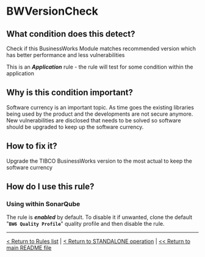 # BWVersionCheck

## What condition does this detect?

Check if this BusinessWorks Module matches recommended version which has better performance and less vulnerabilities

This is an ***Application*** rule - the rule will test for some condition within the application

## Why is this condition important?

Software currency is an important topic. As time goes the existing libraries being used by the product and the developments are not secure anymore. New vulnerabilities are disclosed that needs to be solved so software should be upgraded to keep up the software currency.

## How to fix it?

Upgrade the TIBCO BusinessWorks version to the most actual to keep the software currency

## How do I use this rule?

### Using within SonarQube

The rule is **_enabled_** by default. To disable it if unwanted, clone the default "**`BW6 Quality Profile`**" quality profile and then disable the rule.

---
[< Return to Rules list](./RULES.md) | [< Return to STANDALONE operation](../STANDALONE.md) | [<< Return to main README file](../../README.md)
